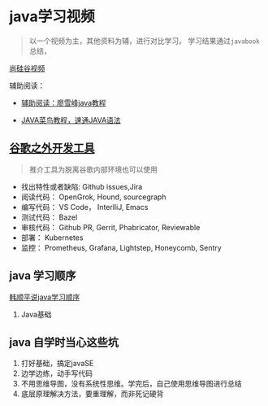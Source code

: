 # java学习视频

> 以一个视频为主，其他资料为辅，进行对比学习。
> 学习结果通过`javabook`总结，

[尚硅谷视频](https://www.bilibili.com/video/BV1Kb411W75N?p=42)


辅助阅读：

* [辅助阅读：廖雪峰java教程](https://www.liaoxuefeng.com/wiki/1252599548343744/1260471862687712)

* [JAVA菜鸟教程，速通JAVA语法](https://www.runoob.com/java/java-arraylist.html)

## [谷歌之外开发工具](https://github.com/jhuangtw/xg2xg)

> 推介工具为脱离谷歌内部环境也可以使用

* 找出特性或者缺陷: Github issues,Jira
* 阅读代码： OpenGrok, Hound, sourcegraph
* 编写代码： VS Code， InterlliJ, Emacs
* 测试代码： Bazel
* 审核代码： Github PR, Gerrit, Phabricator, Reviewable
* 部署： Kubernetes
* 监控： Prometheus, Grafana, Lightstep, Honeycomb, Sentry

## java 学习顺序

[韩顺平说java学习顺序](https://www.bilibili.com/video/BV14K4y177Qk)

1. Java基础

## java 自学时当心这些坑

1. 打好基础，搞定javaSE
2. 边学边练，动手写代码
3. 不用思维导图，没有系统性思维。学完后，自己使用思维导图进行总结
4. 底层原理解决方法，要重理解，而非死记硬背